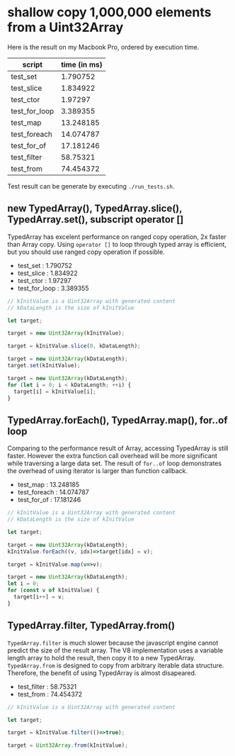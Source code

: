 # shallow copy 1,000,000 elements from a Uint32Array
Here is the result on my Macbook Pro, ordered by execution time.

| script | time (in ms) |
| --- | --- |
| test_set | 1.790752 |
| test_slice | 1.834922 |
| test_ctor | 1.97297 |
| test_for_loop | 3.389355 |
| test_map | 13.248185 |
| test_foreach | 14.074787 |
| test_for_of | 17.181246 |
| test_filter | 58.75321 |
| test_from | 74.454372 |

Test result can be generate by executing `./run_tests.sh`.

## new TypedArray(), TypedArray.slice(), TypedArray.set(), subscript operator []
TypedArray has excelent performance on ranged copy operation, 2x faster than Array copy.
Using `operator []` to loop through typed array is efficient, but you should use ranged copy operation if possible.
- test_set : 1.790752
- test_slice : 1.834922
- test_ctor : 1.97297
- test_for_loop : 3.389355
```javascript
// kInitValue is a Uint32Array with generated content
// kDataLength is the size of kInitValue

let target;

target = new Uint32Array(kInitValue);

target = kInitValue.slice(0, kDataLength);

target = new Uint32Array(kDataLength);
target.set(kInitValue);

target = new Uint32Array(kDataLength);
for (let i = 0; i < kDataLength; ++i) {
  target[i] = kInitValue[i];
}
```

## TypedArray.forEach(), TypedArray.map(), for..of loop
Comparing to the performance result of Array, accessing TypedArray is still faster.
However the extra function call overhead will be more significant while traversing a large data set.
The result of `for..of` loop demonstrates the overhead of using iterator is larger than function callback.
- test_map : 13.248185
- test_foreach : 14.074787
- test_for_of : 17.181246
```javascript
// kInitValue is a Uint32Array with generated content
// kDataLength is the size of kInitValue

let target;

target = new Uint32Array(kDataLength);
kInitValue.forEach((v, idx)=>target[idx] = v);

target = kInitValue.map(v=>v);

target = new Uint32Array(kDataLength);
let i = 0;
for (const v of kInitValue) {
  target[i++] = v;
}
```

## TypedArray.filter, TypedArray.from()
`TypedArray.filter` is much slower because the javascript engine cannot predict the size of the result array.
The V8 implementation uses a variable length array to hold the result, then copy it to a new TypedArray.
`TypedArray.from` is designed to copy from arbitrary iterable data structure.
Therefore, the benefit of using TypedArray is almost disapeared.
- test_filter : 58.75321
- test_from : 74.454372
```javascript
// kInitValue is a Uint32Array with generated content

let target;

target = kInitValue.filter(()=>true);

target = Uint32Array.from(kInitValue);
```
